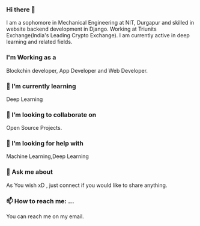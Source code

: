 ### Hi there 👋
I am a sophomore in Mechanical Engineering at NIT, Durgapur and skilled in website backend development in Django.
Working at Triunits Exchange(India's Leading Crypto Exchange). I am currently active in deep learning and related fields.
### I'm Working as a
Blockchin developer, App Developer and Web Developer.
### 🌱 I’m currently learning 
Deep Learning 
### 👯 I’m looking to collaborate on
   Open Source Projects.
### 🤔 I’m looking for help with
  Machine Learning,Deep Learning
### 💬 Ask me about 
   As You wish xD , just connect if you would like to share anything.
### 📫 How to reach me: ...
   You can reach me on my email.

